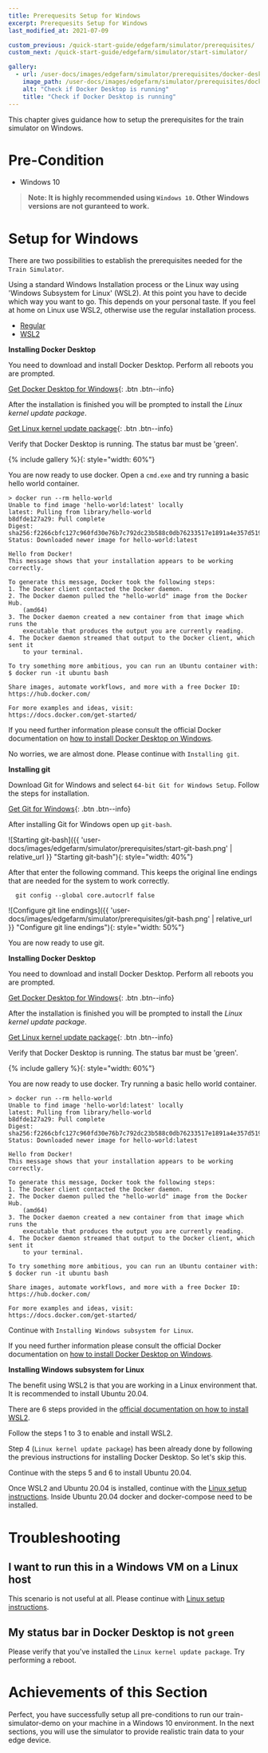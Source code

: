 ```yaml
---
title: Prerequesits Setup for Windows
excerpt: Prerequesits Setup for Windows
last_modified_at: 2021-07-09

custom_previous: /quick-start-guide/edgefarm/simulator/prerequisites/
custom_next: /quick-start-guide/edgefarm/simulator/start-simulator/

gallery:
  - url: /user-docs/images/edgefarm/simulator/prerequisites/docker-desktop-running.png
    image_path: /user-docs/images/edgefarm/simulator/prerequisites/docker-desktop-running.png
    alt: "Check if Docker Desktop is running"
    title: "Check if Docker Desktop is running"
---
```

This chapter gives guidance how to setup the prerequisites for the train simulator on Windows.

# Pre-Condition

* Windows 10

> **Note: It is highly recommended using `Windows 10`. Other Windows versions are not guranteed to work.**
<!-- {: .notice--warning} -->

# Setup for Windows
There are two possibilities to establish the prerequisites needed for the `Train Simulator`.

Using a standard Windows Installation process or the Linux way using 'Windows Subsystem for Linux' (WSL2). At this point you have to decide which way you want to go. This depends on your personal taste. If you feel at home on Linux use WSL2, otherwise use the regular installation process.

<ul class="nav nav-tabs">
  <li class="nav-item"><a class="nav-link active" data-toggle="tab" href="#regular_installation" role="tab" >Regular</a></li>
  <li class="nav-item"><a class="nav-link" data-toggle="tab" href="#wsl2_installation" role="tab">WSL2</a></li>
</ul>
<div class="tab-content">
<div class="tab-pane fade in active" id="regular_installation" role="tabpanel" markdown="1">

**Installing Docker Desktop**

You need to download and install Docker Desktop. Perform all reboots you are prompted.

[Get Docker Desktop for Windows](https://desktop.docker.com/win/stable/amd64/Docker%20Desktop%20Installer.exe){: .btn .btn--info}

After the installation is finished you will be prompted to install the *Linux kernel update package*.

[Get Linux kernel update package](https://wslstorestorage.blob.core.windows.net/wslblob/wsl_update_x64.msi){: .btn .btn--info}

Verify that Docker Desktop is running. The status bar must be 'green'.

{% include gallery %}{: style="width: 60%"}

You are now ready to use docker. Open a `cmd.exe` and try running a basic hello world container.

```console
> docker run --rm hello-world
Unable to find image 'hello-world:latest' locally
latest: Pulling from library/hello-world
b8dfde127a29: Pull complete
Digest: sha256:f2266cbfc127c960fd30e76b7c792dc23b588c0db76233517e1891a4e357d519
Status: Downloaded newer image for hello-world:latest

Hello from Docker!
This message shows that your installation appears to be working correctly.

To generate this message, Docker took the following steps:
1. The Docker client contacted the Docker daemon.
2. The Docker daemon pulled the "hello-world" image from the Docker Hub.
    (amd64)
3. The Docker daemon created a new container from that image which runs the
    executable that produces the output you are currently reading.
4. The Docker daemon streamed that output to the Docker client, which sent it
    to your terminal.

To try something more ambitious, you can run an Ubuntu container with:
$ docker run -it ubuntu bash

Share images, automate workflows, and more with a free Docker ID:
https://hub.docker.com/

For more examples and ideas, visit:
https://docs.docker.com/get-started/

```

If you need further information please consult the official Docker documentation on [how to install Docker Desktop on Windows](https://docs.docker.com/docker-for-windows/install/).

No worries, we are almost done. Please continue with `Installing git`.

**Installing git**

Download Git for Windows and select `64-bit Git for Windows Setup`. Follow the steps for installation.

[Get Git for Windows](https://git-scm.com/download/win){: .btn .btn--info}

After installing Git for Windows open up `git-bash`.

![Starting git-bash]({{ 'user-docs/images/edgefarm/simulator/prerequisites/start-git-bash.png' | relative_url }} "Starting git-bash"){: style="width: 40%"}

After that enter the following command. This keeps the original line endings that are needed for the system to work correctly.

```console
  git config --global core.autocrlf false
```

![Configure git line endings]({{ 'user-docs/images/edgefarm/simulator/prerequisites/git-bash.png' | relative_url }} "Configure git line endings"){: style="width: 50%"}

You are now ready to use git.
</div>
<div class="tab-pane fade in" id="wsl2_installation" role="tabpanel" markdown="1">


**Installing Docker Desktop**

You need to download and install Docker Desktop. Perform all reboots you are prompted.

[Get Docker Desktop for Windows](https://desktop.docker.com/win/stable/amd64/Docker%20Desktop%20Installer.exe){: .btn .btn--info}

After the installation is finished you will be prompted to install the *Linux kernel update package*.

[Get Linux kernel update package](https://wslstorestorage.blob.core.windows.net/wslblob/wsl_update_x64.msi){: .btn .btn--info}

Verify that Docker Desktop is running. The status bar must be 'green'.

{% include gallery %}{: style="width: 60%"}

You are now ready to use docker. Try running a basic hello world container.

```console
> docker run --rm hello-world
Unable to find image 'hello-world:latest' locally
latest: Pulling from library/hello-world
b8dfde127a29: Pull complete
Digest: sha256:f2266cbfc127c960fd30e76b7c792dc23b588c0db76233517e1891a4e357d519
Status: Downloaded newer image for hello-world:latest

Hello from Docker!
This message shows that your installation appears to be working correctly.

To generate this message, Docker took the following steps:
1. The Docker client contacted the Docker daemon.
2. The Docker daemon pulled the "hello-world" image from the Docker Hub.
    (amd64)
3. The Docker daemon created a new container from that image which runs the
    executable that produces the output you are currently reading.
4. The Docker daemon streamed that output to the Docker client, which sent it
    to your terminal.

To try something more ambitious, you can run an Ubuntu container with:
$ docker run -it ubuntu bash

Share images, automate workflows, and more with a free Docker ID:
https://hub.docker.com/

For more examples and ideas, visit:
https://docs.docker.com/get-started/

```

Continue with `Installing Windows subsystem for Linux`.

If you need further information please consult the official Docker documentation on [how to install Docker Desktop on Windows](https://docs.docker.com/docker-for-windows/install/).

**Installing Windows subsystem for Linux**

The benefit using WSL2 is that you are working in a Linux environment that. It is recommended to install Ubuntu 20.04.

There are 6 steps provided in the [official documentation on how to install WSL2](https://docs.microsoft.com/en-us/windows/wsl/install-win10#manual-installation-steps).

Follow the steps 1 to 3 to enable and install WSL2.

Step 4 (`Linux kernel update package`) has been already done by following the previous instructions for installing Docker Desktop. So let's skip this.

Continue with the steps 5 and 6 to install Ubuntu 20.04.

Once WSL2 and Ubuntu 20.04 is installed, continue with the [Linux setup instructions](/quick-start-guide/edgefarm/simulator/prerequisites/linux/). Inside Ubuntu 20.04 docker and docker-compose need to be installed.
</div>
</div> <!-- tab-content -->

# Troubleshooting

## I want to run this in a Windows VM on a Linux host

This scenario is not useful at all. Please continue with [Linux setup instructions](/quick-start-guide/edgefarm/simulator/prerequisites/linux/).

## My status bar in Docker Desktop is not `green`

Please verify that you've installed the `Linux kernel update package`. Try performing a reboot.


# Achievements of this Section
Perfect, you have successfully setup all pre-conditions to run our train-simulator-demo on your machine in a Windows 10 environment. In the next sections, you will use the simulator to provide realistic train data to your edge device.
